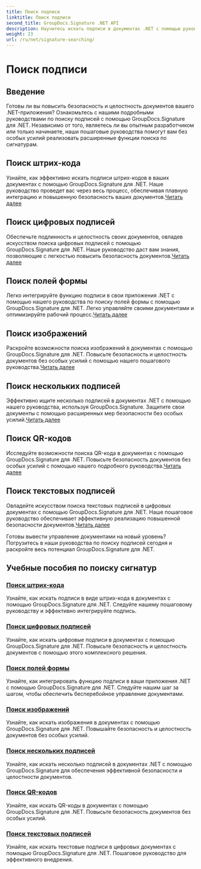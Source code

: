 ```yaml
---
title: Поиск подписи
linktitle: Поиск подписи
second_title: GroupDocs.Signature .NET API
description: Научитесь искать подписи в документах .NET с помощью руководств GroupDocs.Signature для .NET. Повысьте безопасность с помощью поиска по штрих-коду, цифровому коду, изображению, тексту и QR-коду.
weight: 23
url: /ru/net/signature-searching/
---
```


# Поиск подписи

## Введение

Готовы ли вы повысить безопасность и целостность документов вашего .NET-приложения? Ознакомьтесь с нашими подробными руководствами по поиску подписей с помощью GroupDocs.Signature для .NET. Независимо от того, являетесь ли вы опытным разработчиком или только начинаете, наши пошаговые руководства помогут вам без особых усилий реализовать расширенные функции поиска по сигнатурам.

## Поиск штрих-кода
 Узнайте, как эффективно искать подписи штрих-кодов в ваших документах с помощью GroupDocs.Signature для .NET. Наше руководство проведет вас через весь процесс, обеспечивая плавную интеграцию и повышенную безопасность ваших документов.[Читать далее](./search-for-barcode/)

## Поиск цифровых подписей
 Обеспечьте подлинность и целостность своих документов, овладев искусством поиска цифровых подписей с помощью GroupDocs.Signature для .NET. Наше руководство даст вам знания, позволяющие с легкостью повысить безопасность документов.[Читать далее](./search-for-digital-signatures/)

## Поиск полей формы
Легко интегрируйте функцию подписи в свои приложения .NET с помощью нашего руководства по поиску полей формы с помощью GroupDocs.Signature для .NET. Легко управляйте своими документами и оптимизируйте рабочий процесс.[Читать далее](./search-for-form-fields/)

## Поиск изображений
 Раскройте возможности поиска изображений в документах с помощью GroupDocs.Signature для .NET. Повысьте безопасность и целостность документов без особых усилий с помощью нашего пошагового руководства.[Читать далее](./search-for-images/)

## Поиск нескольких подписей
 Эффективно ищите несколько подписей в документах .NET с помощью нашего руководства, используя GroupDocs.Signature. Защитите свои документы с помощью расширенных мер безопасности без особых усилий.[Читать далее](./search-for-multiple-signatures/)

## Поиск QR-кодов
 Исследуйте возможности поиска QR-кода в документах с помощью GroupDocs.Signature для .NET. Повысьте безопасность документов без особых усилий с помощью нашего подробного руководства.[Читать далее](./search-for-qr-codes/)

## Поиск текстовых подписей
Овладейте искусством поиска текстовых подписей в цифровых документах с помощью GroupDocs.Signature для .NET. Наше пошаговое руководство обеспечивает эффективную реализацию повышенной безопасности документов.[Читать далее](./search-for-text-signatures/)

Готовы вывести управление документами на новый уровень? Погрузитесь в наши руководства по поиску подписей сегодня и раскройте весь потенциал GroupDocs.Signature для .NET.

## Учебные пособия по поиску сигнатур
### [Поиск штрих-кода](./search-for-barcode/)
Узнайте, как искать подписи в виде штрих-кода в документах с помощью GroupDocs.Signature для .NET. Следуйте нашему пошаговому руководству и эффективно интегрируйте подпись.
### [Поиск цифровых подписей](./search-for-digital-signatures/)
Узнайте, как искать цифровые подписи в документах с помощью GroupDocs.Signature для .NET. Повысьте безопасность и целостность документов с помощью этого комплексного решения.
### [Поиск полей формы](./search-for-form-fields/)
Узнайте, как интегрировать функцию подписи в ваши приложения .NET с помощью GroupDocs.Signature для .NET. Следуйте нашим шаг за шагом, чтобы обеспечить бесперебойное управление документами.
### [Поиск изображений](./search-for-images/)
Узнайте, как искать изображения в документах с помощью GroupDocs.Signature для .NET. Повышайте безопасность и целостность документов без особых усилий.
### [Поиск нескольких подписей](./search-for-multiple-signatures/)
Узнайте, как искать несколько подписей в документах .NET с помощью GroupDocs.Signature для обеспечения эффективной безопасности и целостности документов.
### [Поиск QR-кодов](./search-for-qr-codes/)
Узнайте, как искать QR-коды в документах с помощью GroupDocs.Signature для .NET. Повысьте безопасность документов без особых усилий.
### [Поиск текстовых подписей](./search-for-text-signatures/)
Узнайте, как искать текстовые подписи в цифровых документах с помощью GroupDocs.Signature для .NET. Пошаговое руководство для эффективного внедрения.